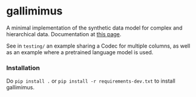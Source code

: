 # gallimimus

A minimal implementation of the synthetic data model for complex and hierarchical data. 
Documentation at [this page](https://sarus-tech.github.io/gallimimus/).

See in `testing/` an example sharing a Codec for multiple columns, as well as an example
where a pretrained language model is used.

### Installation

Do `pip install .` or `pip install -r requirements-dev.txt` to install gallimimus.